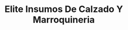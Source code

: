 ---
title: "Elite Insumos De Calzado Y Marroquineria"
url: /quito/elite-insumos-de-calzado-y-marroquineria/
shop: sastre
---